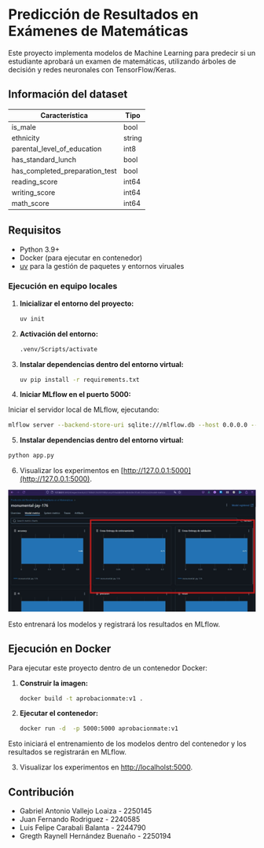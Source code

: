 # Predicción de Resultados en Exámenes de Matemáticas

Este proyecto implementa modelos de Machine Learning para predecir si un estudiante aprobará un examen de matemáticas, utilizando árboles de decisión y redes neuronales con TensorFlow/Keras.

## Información del dataset

| Característica                         | Tipo   |
|----------------------------------|--------|
| is_male                         | bool   |
| ethnicity                       | string |
| parental_level_of_education     | int8   |
| has_standard_lunch              | bool   |
| has_completed_preparation_test  | bool   |
| reading_score                   | int64  |
| writing_score                   | int64  |
| math_score                      | int64  |

## Requisitos

- Python 3.9+
- Docker (para ejecutar en contenedor)
- [uv](https://github.com/astral-sh/uv) para la gestión de paquetes y entornos viruales

### Ejecución en equipo locales

1. **Inicializar el entorno del proyecto:**

   ```bash
   uv init
   ```

2. **Activación del entorno:**

   ```bash
   .venv/Scripts/activate
   ```

3. **Instalar dependencias dentro del entorno virtual:**

   ```bash
   uv pip install -r requirements.txt
   ```

4. **Iniciar MLflow en el puerto 5000:**

Iniciar el servidor local de MLflow, ejecutando:

```bash
mlflow server --backend-store-uri sqlite:///mlflow.db --host 0.0.0.0 --port 5000
```

5. **Instalar dependencias dentro del entorno virtual:**

```bash
python app.py
```
6. Visualizar los experimentos en [http://127.0.0.1:5000](http://127.0.0.1:5000).

![Metricas](<Imagen de WhatsApp 2025-03-03 a las 00.19.22_2ea30e90.jpg>)

Esto entrenará los modelos y registrará los resultados en MLflow.

## Ejecución en Docker

Para ejecutar este proyecto dentro de un contenedor Docker:

1. **Construir la imagen:**

   ```bash
   docker build -t aprobacionmate:v1 .
   ```

2. **Ejecutar el contenedor:**

   ```bash
   docker run -d  -p 5000:5000 aprobacionmate:v1   
   ```

Esto iniciará el entrenamiento de los modelos dentro del contenedor y los resultados se registrarán en MLflow.

3. Visualizar los experimentos en [http://localholst:5000]([http://localholst:5000).

## Contribución

- Gabriel Antonio Vallejo Loaiza -  2250145
- Juan Fernando Rodriguez - 2240585
- Luis Felipe Carabali Balanta - 2244790
- Gregth Raynell Hernández Buenaño - 2250194